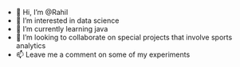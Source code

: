 - 👋 Hi, I’m @Rahil
- 👀 I’m interested in data science
- 🌱 I’m currently learning java
- 💞️ I’m looking to collaborate on special projects that involve sports analytics
- 📫 Leave me a comment on some of my experiments

<!---
rarulz/rarulz is a ✨ special ✨ repository because its `README.md` (this file) appears on your GitHub profile.
You can click the Preview link to take a look at your changes.
--->
